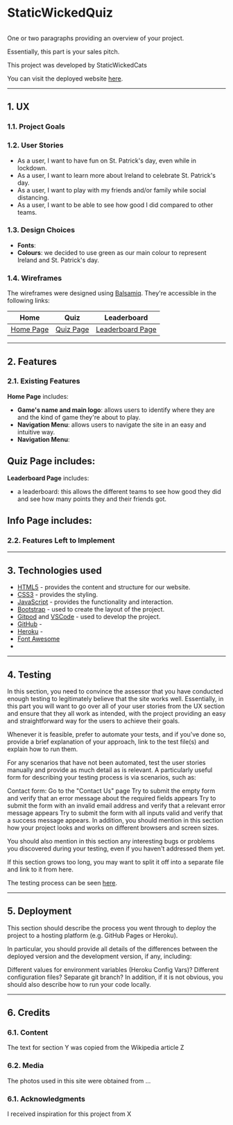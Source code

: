 # StaticWickedQuiz

![]()

One or two paragraphs providing an overview of your project.

Essentially, this part is your sales pitch.

This project was developed by StaticWickedCats

You can visit the deployed website [here](https://staticwickedquiz.herokuapp.com/).

---

## 1. UX

### 1.1. Project Goals


### 1.2. User Stories
- As a user, I want to have fun on St. Patrick's day, even while in lockdown.
- As a user, I want to learn more about Ireland to celebrate St. Patrick's day.
- As a user, I want to play with my friends and/or family while social distancing.
- As a user, I want to be able to see how good I did compared to other teams.

### 1.3. Design Choices

- **Fonts**: 
- **Colours**: we decided to use green as our main colour to represent Ireland and St. Patrick's day.

### 1.4. Wireframes
The wireframes were designed using [Balsamiq](https://balsamiq.com/). They're accessible in the following links:

|    Home   |    Quiz    |    Leaderboard    |
|    :----:    |     :----:   |    :----:    |
| [Home Page](wireframes/home.png) | [Quiz Page](wireframes/quiz.png) | [Leaderboard Page](wireframes/leaderboard.png) |
---

## 2. Features

### 2.1. Existing Features

**Home Page** includes:
- **Game's name and main logo**: allows users to identify where they are and the kind of game they're about to play.
- **Navigation Menu**: allows users to navigate the site in an easy and intuitive way.
- **Navigation Menu**:

**Quiz Page** includes:
- 

**Leaderboard Page** includes:
- a leaderboard: this allows the different teams to see how good they did and see how many points they and their friends got.

**Info Page** includes:
- 

### 2.2. Features Left to Implement


---

## 3. Technologies used

- [HTML5](https://html.com/) - provides the content and structure for our website.
- [CSS3](http://www.css3.info/) - provides the styling.
- [JavaScript](https://www.javascript.com/) - provides the functionality and interaction.
- [Bootstrap](https://getbootstrap.com/) - used to create the layout of the project.
- [Gitpod](https://gitpod.io/) and [VSCode](https://code.visualstudio.com/) - used to develop the project.
- [GitHub](https://github.com/) - 
- [Heroku]() -
- [Font Awesome](https://fontawesome.com/) 
-

---

## 4. Testing

In this section, you need to convince the assessor that you have conducted enough testing to legitimately believe that the site works well. Essentially, in this part you will want to go over all of your user stories from the UX section and ensure that they all work as intended, with the project providing an easy and straightforward way for the users to achieve their goals.

Whenever it is feasible, prefer to automate your tests, and if you've done so, provide a brief explanation of your approach, link to the test file(s) and explain how to run them.

For any scenarios that have not been automated, test the user stories manually and provide as much detail as is relevant. A particularly useful form for describing your testing process is via scenarios, such as:

Contact form:
Go to the "Contact Us" page
Try to submit the empty form and verify that an error message about the required fields appears
Try to submit the form with an invalid email address and verify that a relevant error message appears
Try to submit the form with all inputs valid and verify that a success message appears.
In addition, you should mention in this section how your project looks and works on different browsers and screen sizes.

You should also mention in this section any interesting bugs or problems you discovered during your testing, even if you haven't addressed them yet.

If this section grows too long, you may want to split it off into a separate file and link to it from here.


The testing process can be seen [here](TESTING.md).

---

## 5. Deployment

This section should describe the process you went through to deploy the project to a hosting platform (e.g. GitHub Pages or Heroku).

In particular, you should provide all details of the differences between the deployed version and the development version, if any, including:

Different values for environment variables (Heroku Config Vars)?
Different configuration files?
Separate git branch?
In addition, if it is not obvious, you should also describe how to run your code locally.

---

## 6. Credits
### 6.1. Content
The text for section Y was copied from the Wikipedia article Z

### 6.2. Media

The photos used in this site were obtained from ...

### 6.1. Acknowledgments

I received inspiration for this project from X